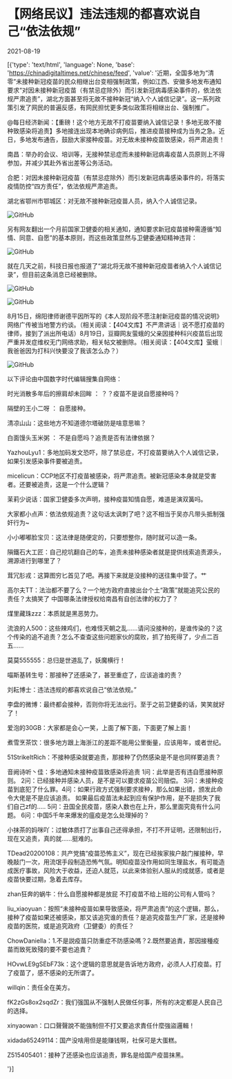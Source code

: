 # 【网络民议】违法违规的都喜欢说自己“依法依规”

2021-08-19

[{'type': 'text/html', 'language': None, 'base': 'https://chinadigitaltimes.net/chinese/feed', 'value': '近期，全国多地为“清零”未接种新冠疫苗的民众相继出台变相强制政策，例如江西、安徽多地发布通知要求“对因未接种新冠疫苗（有禁忌症除外）而引发新冠病毒感染事件的，依法依规严肃追责”，湖北方面甚至将无故不接种新冠“纳入个人诚信记录”。这一系列政策引发了网民的普遍反感，有网民担忧更多类似政策将相继出台、强制推广。



@每日经济新闻：【重磅！这个地方无故不打疫苗要纳入诚信记录！多地无故不接种致感染将追责】多地接连出现本地确诊病例后，推进疫苗接种成为当务之急。近日，多地发布通告，鼓励大家接种疫苗。对无故未接种疫苗致感染，将严肃追责！

南昌：举办的会议、培训等，无接种禁忌症而未接种新冠病毒疫苗人员原则上不得参加，并减少其赴外省出差等公务活动。

合肥：对因未接种新冠疫苗（有禁忌症除外）而引发新冠病毒感染事件的，将落实疫情防控“四方责任”，依法依规严肃追责。

湖北省鄂州市鄂城区：对无故不接种新冠疫苗人员，纳入个人诚信记录。



![GitHub](https://chinadigitaltimes.net/chinese/files/2021/08/image-1629372659626.png)

另有网友翻出一个月前国家卫健委的相关通知，通知要求新冠疫苗接种需遵循“知情、同意、自愿”的基本原则，而这些政策显然与卫健委通知精神违背：

![GitHub](https://chinadigitaltimes.net/chinese/files/2021/08/image-1629372450562.png)

就在几天之前，科技日报也报道了“湖北将无故不接种新冠疫苗者纳入个人诚信记录”，但目前这条消息已经被删除。

![GitHub](https://chinadigitaltimes.net/chinese/files/2021/08/image-1629371445014.png)

![GitHub](https://chinadigitaltimes.net/chinese/files/2021/08/image-1629371451384.png)

8月15日，绵阳律师谢德平因所写的《本人现阶段不愿注射新冠疫苗的情况说明》网络广传被当地警方约谈。（相关阅读：【404文库】不严肃讲话｜说不愿打疫苗的律师，接到了派出所电话）8月19日，豆瓣网友萤蛾的父亲因接种科兴疫苗后出现严重并发症维权无门网络求助，相关帖文被删除。（相关阅读：【404文库】萤蛾｜我爸爸因为打科兴快要没了我该怎么办？）

![GitHub](https://chinadigitaltimes.net/chinese/files/2021/08/image-1629353919514.png)

以下评论由中国数字时代编辑搜集自网络：



时光消散多年后的擦肩却未回眸 ： ？？疫苗不是说自愿接种吗？

隔壁的王小二呀 ： 自愿接种。

清凉山山：这些地方不知道德尔塔破防是啥意思嘛？

白面馒头玉米粥 ： 不是自愿吗？追责是否有法律依据？

YazhouLyu1：多地加码发文恐吓，除了禁忌症，不打疫苗要纳入个人诚信记录，如果引发感染事件要被追责。

micelicun：CCP地区不打疫苗被感染，将严肃追责。被新冠感染本身就是受害者。还要被追责，这是一个什么逻辑？

茉莉少说话：国家卫健委多次声明，接种疫苗知情自愿，难道是演双簧吗。

大家都小点声：依法依规追责？这句话太讽刺了吧？这不相当于吴亦凡带头抵制强奸行为~

小小嘟嘟脸宝贝：这法律是随便定的，只要想整你，随时就可以造一条。

隕鐵石大工匠：自己挖坑翻自己的车，追责未接种感染者就是提供线索追责源头，溯源进行到哪里了？

茸冗肜戎：这算图穷匕首见了吧。再接下来就是没接种的送往集中营了。艹

高尔夫TT：法治都不要了么？一个地方政府直接出台个土“政策”就能追究公民的责任？太搞笑了  中国哪条法律授权给南昌有自创法律的权力了？

煤里藏珠zzz：本质就是黑恶势力。

流浪的人500：这些辣鸡们，也难怪天朝之乱……请问没接种的，是谁传染的？这个传染的追不追责？怎么不查查这些问题家伙的腐败，抓了拍死得了，少点二百五……

莫莫555555：总归是世道乱了，妖魔横行！

喵斯基转生号：那接种了还感染了，甚至重症了，应该追谁的责？

刘耘博士：违法违规的都喜欢说自己“依法依规。”

李盘的微博：最终都会接种，否则你将无法出行。至于之前卫健委的话，笑笑就好了！

爱泡的30GB：大家都是会心一笑，上面了解下面，下面更了解上面！

煮雪烹茶饮：很多地方跟上海浙江的差距不能用公里衡量，应该用年，或者世纪。

51StrikeItRich：不接种感染就要追责，那接种了仍然感染是不是也同样要追责？

音阙诗听丶佳：多地通知未接种疫苗致感染将追责 1问：此举是否有违自愿接种原则。 2问：已经接种并感染人员，是不是可以要求疫苗公司赔偿。 3问：未接种疫苗到底犯了什么罪。4问：如果行政方式强制要求接种，那么如果出错，颁发此命令大佬是不是应该追责。 如果最后疫苗法未起到应有保护作用，是不是损失了我们自己zf的&#8230;..  5问：丑国全民疫苗，感染人数也在上升，那么里面究竟有什么问题。 6问：中国5千年来爆发的瘟疫是怎么处理掉的？

小抹茶的妈咪吖：过敏体质打了出事自己还得承担，不打不开证明，还限制出行，现在又追责，真的就……挺难的。

TDead20200108：共产党搞“疫苗恐怖主义”，现在已经挨家挨户敲门摧接种，早晚敲门一次，用流氓手段制造恐怖气氛。明知疫苗没作用如同生理盐水，有可能造成医疗事故，风险大于收益，还迫人就范，以此来体验别人服从的成就感，或者是疫苗快要过期，急着去库存。

zhan狂奔的蜗牛：什么自愿接种都是放屁 不打疫苗不给上班的公司有人管吗？

liu_xiaoyuan：按照“未接种疫苗如果导致感染，将严肃追责”的这个逻辑，那么，接种了疫苗如果还被感染，那又该追究谁的责任？是追究疫苗生产厂家，还是接种疫苗的医院，或是追究政府（卫健委）的责任？

ChowDaniella：1.不是説疫苗只防重症不防感染嗎？2.既然要追責，那因接種疫苗而致死致殘的要不要也追責？

HOvwLE9gSEbF73k：这个逻辑的意思就是告诉地方政府，必须人人打疫苗。打了疫苗了，感不感染的无所谓了。

willqin：责任全在美方。

fK2zGs8ox2sqdZr：我们强国从不强制人民做任何事，所有的决定都是人民自己的选择。

xinyaowan：口口聲聲說不能強制但不打又要追求責任什麼強盜邏輯！

xidada65249114：国产没啥用但是能赚钱啊，社保可是大蛋糕。

Z515405401：接种了还感染也应该追责，罪名是给国产疫苗抹黑。

'}]